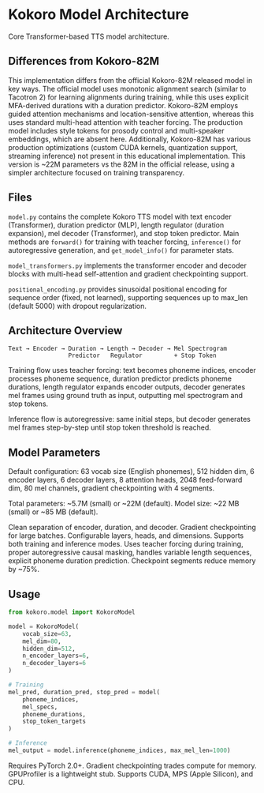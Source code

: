 # Kokoro Model Architecture

Core Transformer-based TTS model architecture.

## Differences from Kokoro-82M

This implementation differs from the official Kokoro-82M released model in key ways. The official model uses monotonic alignment search (similar to Tacotron 2) for learning alignments during training, while this uses explicit MFA-derived durations with a duration predictor. Kokoro-82M employs guided attention mechanisms and location-sensitive attention, whereas this uses standard multi-head attention with teacher forcing. The production model includes style tokens for prosody control and multi-speaker embeddings, which are absent here. Additionally, Kokoro-82M has various production optimizations (custom CUDA kernels, quantization support, streaming inference) not present in this educational implementation. This version is ~22M parameters vs the 82M in the official release, using a simpler architecture focused on training transparency.

## Files

`model.py` contains the complete Kokoro TTS model with text encoder (Transformer), duration predictor (MLP), length regulator (duration expansion), mel decoder (Transformer), and stop token predictor. Main methods are `forward()` for training with teacher forcing, `inference()` for autoregressive generation, and `get_model_info()` for parameter stats.

`model_transformers.py` implements the transformer encoder and decoder blocks with multi-head self-attention and gradient checkpointing support.

`positional_encoding.py` provides sinusoidal positional encoding for sequence order (fixed, not learned), supporting sequences up to max_len (default 5000) with dropout regularization.

## Architecture Overview

```
Text → Encoder → Duration → Length → Decoder → Mel Spectrogram
                 Predictor   Regulator         + Stop Token
```

Training flow uses teacher forcing: text becomes phoneme indices, encoder processes phoneme sequence, duration predictor predicts phoneme durations, length regulator expands encoder outputs, decoder generates mel frames using ground truth as input, outputting mel spectrogram and stop tokens.

Inference flow is autoregressive: same initial steps, but decoder generates mel frames step-by-step until stop token threshold is reached.

## Model Parameters

Default configuration: 63 vocab size (English phonemes), 512 hidden dim, 6 encoder layers, 6 decoder layers, 8 attention heads, 2048 feed-forward dim, 80 mel channels, gradient checkpointing with 4 segments.

Total parameters: ~5.7M (small) or ~22M (default). Model size: ~22 MB (small) or ~85 MB (default).

Clean separation of encoder, duration, and decoder. Gradient checkpointing for large batches. Configurable layers, heads, and dimensions. Supports both training and inference modes. Uses teacher forcing during training, proper autoregressive causal masking, handles variable length sequences, explicit phoneme duration prediction. Checkpoint segments reduce memory by ~75%.

## Usage

```python
from kokoro.model import KokoroModel

model = KokoroModel(
    vocab_size=63,
    mel_dim=80,
    hidden_dim=512,
    n_encoder_layers=6,
    n_decoder_layers=6
)

# Training
mel_pred, duration_pred, stop_pred = model(
    phoneme_indices,
    mel_specs,
    phoneme_durations,
    stop_token_targets
)

# Inference
mel_output = model.inference(phoneme_indices, max_mel_len=1000)
```

Requires PyTorch 2.0+. Gradient checkpointing trades compute for memory. GPUProfiler is a lightweight stub. Supports CUDA, MPS (Apple Silicon), and CPU.
